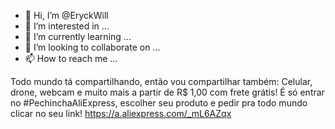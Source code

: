 - 👋 Hi, I’m @EryckWill
- 👀 I’m interested in ...
- 🌱 I’m currently learning ...
- 💞️ I’m looking to collaborate on ...
- 📫 How to reach me ...

<!---
EryckWill/EryckWill is a ✨ special ✨ repository because its `README.md` (this file) appears on your GitHub profile.
You can click the Preview link to take a look at your changes.
--->

Todo mundo tá compartilhando, então vou compartilhar também: Celular, drone, webcam e muito mais a partir de R$ 1,00 com frete grátis! 
É só entrar no #PechinchaAliExpress, escolher seu produto e pedir pra todo mundo clicar no seu link! 
https://a.aliexpress.com/_mL6AZqx
